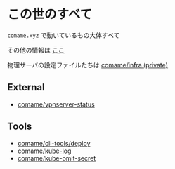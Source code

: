 # この世のすべて

`comame.xyz` で動いているもの大体すべて

その他の情報は [ここ](https://blog.comame.xyz/tags/Kubernetes)

物理サーバの設定ファイルたちは [comame/infra (private)](https://github.com/comame/infra)

## External

- [comame/vpnserver-status](https://github.com/comame/vpnserver-status)

## Tools

- [comame/cli-tools/deploy](https://github.com/comame/cli-tools/tree/main/deploy)
- [comame/kube-log](https://github.com/comame/kube-log)
- [comame/kube-omit-secret](https://github.com/comame/kube-omit-secret)
